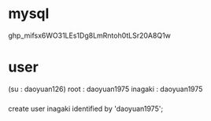 # mysql
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


# user
(su : daoyuan126)
root    : daoyuan1975
inagaki : daoyuan1975


###

create user inagaki identified by 'daoyuan1975';



